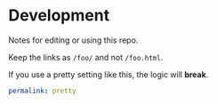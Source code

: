 # Development

Notes for editing or using this repo.

Keep the links as `/foo/` and not `/foo.html`.

If you use a pretty setting like this, the logic will **break**.

```yaml
permalink: pretty
```
